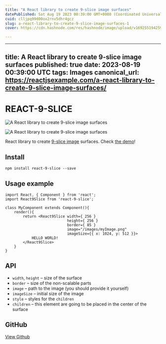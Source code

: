 ```yaml
---
title: "A React library to create 9-slice image surfaces"
datePublished: Sat Aug 19 2023 00:39:00 GMT+0000 (Coordinated Universal Time)
cuid: clljpq99d00ox2rnv5dhr4gcz
slug: a-react-library-to-create-9-slice-image-surfaces-1
cover: https://cdn.hashnode.com/res/hashnode/image/upload/v1692551942590/79a99e1d-8ae8-4f92-b65a-ec4c79fecc59.jpeg

---
```


---
title: A React library to create 9-slice image surfaces
published: true
date: 2023-08-19 00:39:00 UTC
tags: Images
canonical_url: https://reactjsexample.com/a-react-library-to-create-9-slice-image-surfaces/
---

# REACT-9-SLICE
 ![A React library to create 9-slice image surfaces](https://cdn.hashnode.com/res/hashnode/image/upload/v1692551942590/79a99e1d-8ae8-4f92-b65a-ec4c79fecc59.jpeg)

![A React library to create 9-slice image surfaces](https://cdn.hashnode.com/res/hashnode/image/upload/v1692551944809/f6577bbc-76df-46a7-abfd-ade76d41deeb.png)

React library to create [9-slice image](http://rwillustrator.blogspot.com/2007/04/understanding-9-slice-scaling.html) surfaces. Check [the demo](https://dnbard.github.io/react-9-slice/)!

## Install

```
npm install react-9-slice --save
```

## Usage example

```
import React, { Component } from 'react';
import React9Slice from 'react-9-slice';

class MyComponent extends Component(){
    render(){
        return <React9Slice width={ 256 }
                            height={ 256 }
                            border={ 85 }
                            image="/images/myImage.png"
                            imageSize={{ x: 1024, y: 512 }}>
            HELLO WORLD!
        </React9Slice>
    }
}
```

## API

- `width`, `height` – size of the surface
- `border` – size of the non-scalable parts
- `image` – path to the image (you should provide it yourself)
- `imageSize` – initial size of the image
- `style` – styles for the `children`
- `children` – this element are going to be placed in the center of the surface

## GitHub

[View Github](https://github.com/kanazaya74Raccon/react-9-slice?ref=reactjsexample.com)